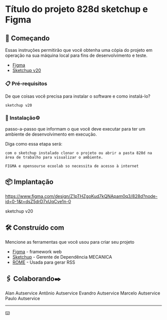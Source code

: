 # Título do projeto 828d  sketchup e Figma

## 🚀 Começando

Essas instruções permitirão que você obtenha uma cópia do projeto em operação na sua máquina local para fins de desenvolvimento e teste.

* [Figma](https://www.figma.com/design/Z1pTHZgoKud7kQNApam0q3/828d?node-id=0-1&t=dsZ5drD7xUqCve1n-0)
* [Sketchup v20](https://www.sketchup.com/en?utm_source=google&utm_medium=paid_search&utm_campaign=SU_Brand_Search_BR)

### 📋 Pré-requisitos

De que coisas você precisa para instalar o software e como instalá-lo?

```
sketchup v20
```

### 🔧 Instalação⚙️

passo-a-passo que informam o que você deve executar para ter um ambiente de desenvolvimento em execução.

Diga como essa etapa será:

```
com o sketchup instalado clonar o projeto ou abrir a pasta 828d na área de trabalho para visualizar o ambiente.
```

```
FIGMA e opensourse ecoolab so necessita de acesso à internet
```

## 📦 Implantação

https://www.figma.com/design/Z1pTHZgoKud7kQNApam0q3/828d?node-id=0-1&t=dsZ5drD7xUqCve1n-0

sketchup v20

## 🛠️ Construído com

Mencione as ferramentas que você usou para criar seu projeto

* [Figma](https://www.figma.com/) -  framework web 
* [Sketchup](https://www.sketchup.com/en?utm_source=google&utm_medium=paid_search&utm_campaign=SU_Brand_Search_BR) - Gerente de Dependência MECANICA
* [ROME](https://rometools.github.io/rome/) - Usada para gerar RSS

## 🖇️ Colaborando✒️
Alan Autservice
Antõnio Autservice
Evandro Autservice
Marcelo Autservice
Paulo Autservice

---
⌨️ 


